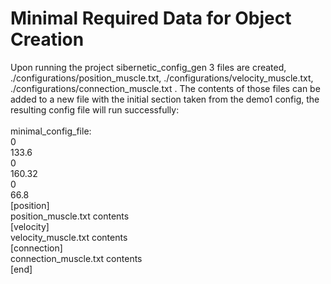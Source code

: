 # Minimal Required Data for Object Creation

Upon running the project sibernetic_config_gen 3 files are created, ./configurations/position_muscle.txt, ./configurations/velocity_muscle.txt, ./configurations/connection_muscle.txt .  The contents of those files can be added to a new file with the initial section taken from the demo1 config, the resulting config file will run successfully:
<br>
<br>minimal_config_file:
<br>0
<br>133.6
<br>0
<br>160.32
<br>0
<br>66.8
<br>[position]
<br>position_muscle.txt contents
<br>[velocity]
<br>velocity_muscle.txt contents
<br>[connection]
<br>connection_muscle.txt contents
<br>[end]
